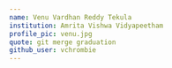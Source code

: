 ```yaml
---
name: Venu Vardhan Reddy Tekula
institution: Amrita Vishwa Vidyapeetham
profile_pic: venu.jpg
quote: git merge graduation
github_user: vchrombie
---
```

